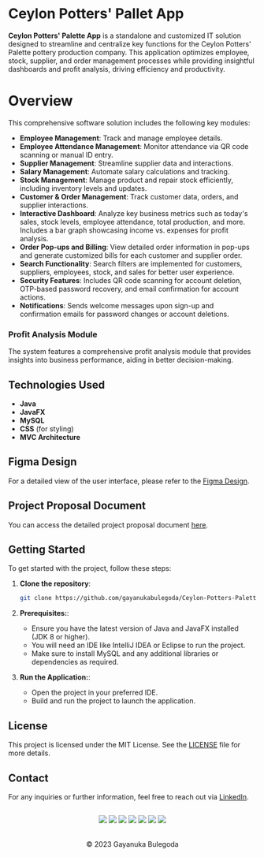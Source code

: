 # Ceylon Potters' Pallet App

**Ceylon Potters' Palette App** is a standalone and customized IT solution designed to streamline and centralize key functions for the Ceylon Potters' Palette pottery production company. This application optimizes employee, stock, supplier, and order management processes while providing insightful dashboards and profit analysis, driving efficiency and productivity.

# Overview

This comprehensive software solution includes the following key modules:

- **Employee Management**: Track and manage employee details.
- **Employee Attendance Management**: Monitor attendance via QR code scanning or manual ID entry.
- **Supplier Management**: Streamline supplier data and interactions.
- **Salary Management**: Automate salary calculations and tracking.
- **Stock Management**: Manage product and repair stock efficiently, including inventory levels and updates.
- **Customer & Order Management**: Track customer data, orders, and supplier interactions.
- **Interactive Dashboard**: Analyze key business metrics such as today's sales, stock levels, employee attendance, total production, and more. Includes a bar graph showcasing income vs. expenses for profit analysis.
- **Order Pop-ups and Billing**: View detailed order information in pop-ups and generate customized bills for each customer and supplier order.
- **Search Functionality**: Search filters are implemented for customers, suppliers, employees, stock, and sales for better user experience.
- **Security Features**: Includes QR code scanning for account deletion, OTP-based password recovery, and email confirmation for account actions.
- **Notifications**: Sends welcome messages upon sign-up and confirmation emails for password changes or account deletions.

### Profit Analysis Module

The system features a comprehensive profit analysis module that provides insights into business performance, aiding in better decision-making.

## Technologies Used

- **Java**
- **JavaFX**
- **MySQL**
- **CSS** (for styling)
- **MVC Architecture**

## Figma Design

For a detailed view of the user interface, please refer to the [Figma Design](https://www.figma.com/community/file/1419020131831010712/ceylon-potters-pallet).

## Project Proposal Document

You can access the detailed project proposal document [here](https://drive.google.com/file/d/1DA_U-qJJnA8zVxInYtB2E-nHA2uBZCdg/view?usp=sharing).

## Getting Started

To get started with the project, follow these steps:

1. **Clone the repository**:
   ```bash
   git clone https://github.com/gayanukabulegoda/Ceylon-Potters-Palette.git

2. **Prerequisites:**:
   - Ensure you have the latest version of Java and JavaFX installed (JDK 8 or higher).
   - You will need an IDE like IntelliJ IDEA or Eclipse to run the project.
   - Make sure to install MySQL and any additional libraries or dependencies as required.

3. **Run the Application:**:
   - Open the project in your preferred IDE.
   - Build and run the project to launch the application.

## License

This project is licensed under the MIT License. See the [LICENSE](LICENSE) file for more details.

## Contact

For any inquiries or further information, feel free to reach out via [LinkedIn](https://www.linkedin.com/in/gayanuka-bulegoda-2b993127a).

##
<div align="center">
<a href="https://github.com/gayanukabulegoda" target="blank"><img src = "https://img.shields.io/badge/GitHub-100000?style=for-the-badge&logo=github&logoColor=white"></a>
<a href="https://git-scm.com/" target="blank"><img src = "https://img.shields.io/badge/Git-100000?style=for-the-badge&logo=git&logoColor=white"></a>
<a href="https://jdk.java.net/java-se-ri/11-MR2" target="blank"><img src = "https://img.shields.io/badge/Java-100000?style=for-the-badge&logo=openjdk&logoColor=white"></a>
<a href="https://docs.oracle.com/en/java/javase/11/docs/api/java.desktop/javax/swing/text/html/CSS.html" target="blank"><img src = "https://img.shields.io/badge/CSS-100000?style=for-the-badge&logo=css3&logoColor=white"></a>
<a href="https://dev.mysql.com/doc/mysql-getting-started/en/" target="blank"><img src = "https://img.shields.io/badge/Mysql-100000?style=for-the-badge&logo=mysql&logoColor=white"></a>
<a href="https://www.jetbrains.com/idea/download/?section=linux" target="blank"><img src = "https://img.shields.io/badge/Intellij Idea-100000?style=for-the-badge&logo=intellij%20idea&logoColor=white"></a>
<a href="https://linuxmint.com/download_all.php" target="blank"><img src = "https://img.shields.io/badge/Linux_Mint-100000?style=for-the-badge&logo=linux-mint&logoColor=white"></a>
</div> <br>
<p align="center">
  &copy; 2023 Gayanuka Bulegoda
</p>
